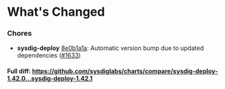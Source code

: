 # What's Changed

### Chores
- **sysdig-deploy** [8e0b1a1a](https://github.com/sysdiglabs/charts/commit/8e0b1a1a966b2436060fe3bcb7b22255d743874c): Automatic version bump due to updated dependencies ([#1633](https://github.com/sysdiglabs/charts/issues/1633))
#### Full diff: https://github.com/sysdiglabs/charts/compare/sysdig-deploy-1.42.0...sysdig-deploy-1.42.1
